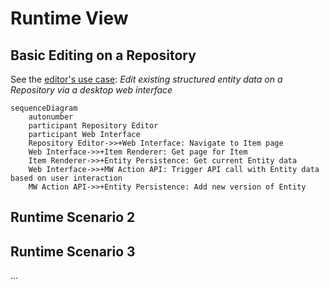 # Runtime View

## Basic Editing on a Repository

See the [editor's use case](./01-Introduction_and_Goals.md#editor): _Edit existing structured entity data on a Repository via a desktop web interface_

```mermaid
sequenceDiagram
    autonumber
    participant Repository Editor
    participant Web Interface
    Repository Editor->>+Web Interface: Navigate to Item page
    Web Interface->>+Item Renderer: Get page for Item
    Item Renderer->>+Entity Persistence: Get current Entity data
    Web Interface->>+MW Action API: Trigger API call with Entity data based on user interaction
    MW Action API->>+Entity Persistence: Add new version of Entity
```

## Runtime Scenario 2

## Runtime Scenario 3

...
